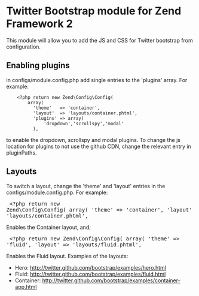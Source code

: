 Twitter Bootstrap module for Zend Framework 2
=============================================

This module will allow you to add the JS and CSS for Twitter bootstrap from configuration.

Enabling plugins
----------------
in configs/module.config.php add single entries to the 'plugins' array. For example:
    
        <?php return new Zend\Config\Config(
            array(
              'theme'   => 'container',
              'layout'  => 'layouts/container.phtml',
              'plugins' => array(
                  'dropdown','scrollspy','modal'
              ),
    
to enable the dropdown, scrollspy and modal plugins.
To change the js location for plugins to not use the github CDN, change the relevant entry in pluginPaths.

Layouts
-------
To switch a layout, change the 'theme' and 'layout' entries in the configs/module.config.php.
For example:
    <pre>
        <?php return new Zend\Config\Config(
            array(
                    'theme'   => 'container',
                    'layout'  => 'layouts/container.phtml',
    </pre>
Enables the Container layout, and;
    <pre>
    <?php return new Zend\Config\Config(
        array(
                'theme'   => 'fluid',
                'layout'  => 'layouts/fluid.phtml',
    </pre>
Enables the Fluid layout.
Examples of the layouts:
* Hero: http://twitter.github.com/bootstrap/examples/hero.html
* Fluid: http://twitter.github.com/bootstrap/examples/fluid.html
* Container: http://twitter.github.com/bootstrap/examples/container-app.html
                   
